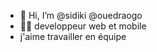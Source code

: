 - 👋 Hi, I’m @sidiki @ouedraogo
- :technologist: developpeur web et mobile
-  j'aime travailler en équipe
